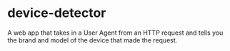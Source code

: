 # device-detector
A web app that takes in a User Agent from an HTTP request and tells you the brand and model of the device that made the request.  
